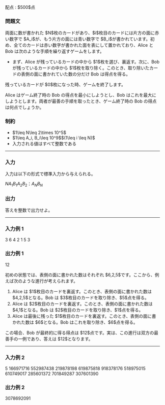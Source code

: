 
<div>

<span>

<span>

<p>
配点 : $500$点
</p>

<div>

<section>

### **問題文**

<p>
両面に数が書かれた $N$枚のカードがあり、$i$枚目のカードには片方の面に赤い数字で $A_i$が、もう片方の面には青い数字で $B_i$が書かれています。初め、全てのカードは赤い数字が書かれた面を表にして置かれており、Alice と Bob は次のような手順を繰り返すゲームをします。
</p>

<ul>

<li>
まず、Alice が残っているカードの中から $1$枚を選び、裏返す。次に、Bob が残っているカードの中から $1$枚を取り除く。このとき、取り除いたカードの表側の面に書かれていた数の分だけ Bob は得点を得る。
</li>

</ul>

<p>
残っているカードが $0$枚になった時、ゲームを終了します。
</p>

<p>
Alice はゲーム終了時の Bob の得点を最小にしようとし、Bob はこれを最大にしようとします。両者が最善の手順を取ったとき、ゲーム終了時の Bob の得点は何点でしょうか。
</p>

</section>

</div>

<div>

<section>

### **制約**

<ul>

<li>
$1\leq N\leq 2\times 10^5$
</li>

<li>
$1\leq A_i, B_i\leq 10^9$$(1\leq i \leq N)$
</li>

<li>
入力される値はすべて整数である
</li>

</ul>

</section>

</div>

---

<div>

<div>

<section>

### **入力**

<p>
入力は以下の形式で標準入力から与えられる。
</p>

<div>

$N$$A_1$$B_1$$A_2$$B_2$$\vdots$$A_N$$B_N$
</div>

</section>

</div>

<div>

<section>

### **出力**

<p>
答えを整数で出力せよ。
</p>

</section>

</div>

</div>

---

<div>

<section>

### **入力例 1**

<div>

3
6 4
2 1
5 3

</div>

</section>

</div>

<div>

<section>

### **出力例 1**

<div>

12

</div>

<p>
初めの状態では、表側の面に書かれた数はそれぞれ $6,2,5$です。ここから、例えば次のような進行が考えられます。
</p>

<ol>

<li>
Alice は $1$枚目のカードを裏返す。このとき、表側の面に書かれた数は $4,2,5$となる。Bob は $3$枚目のカードを取り除き、$5$点を得る。
</li>

<li>
Alice は $2$枚目のカードを裏返す。このとき、表側の面に書かれた数は $4,1$となる。Bob は $2$枚目のカードを取り除き、$1$点を得る。
</li>

<li>
Alice は最後に残った $1$枚目のカードを裏返す。このとき、表側の面に書かれた数は $6$となる。Bob はこれを取り除き、$6$点を得る。
</li>

</ol>

<p>
この場合、Bob が最終的に得る得点は $12$点です。実は、この進行は双方の最善手の一例であり、答えは $12$となります。
</p>

</section>

</div>

---

<div>

<section>

### **入力例 2**

<div>

5
166971716 552987438
219878198 619875818
918378176 518975015
610749017 285601372
701849287 307601390

</div>

</section>

</div>

<div>

<section>

### **出力例 2**

<div>

3078692091

</div>

</section>

</div>

</span>

</span>

</div>
